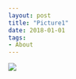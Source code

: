 ```yaml
---
layout: post
title: "Picture1"
date: 2018-01-01
tags: 
- About
---
```


<p class="polaroid">
  <img src="http://www.aniket.co.uk/b/MWA/ma1.jpg"><br>
</p>